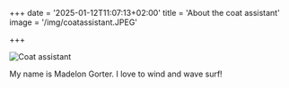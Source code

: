 +++
date = '2025-01-12T11:07:13+02:00'
title = 'About the coat assistant'
image = '/img/coatassistant.JPEG'

+++

![Coat assistant](/img/coatassistant.JPEG)

My name is Madelon Gorter. I love to wind and wave surf!

